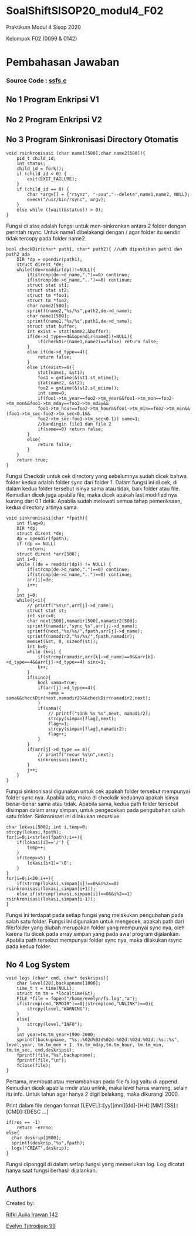# SoalShiftSISOP20_modul4_F02
Praktikum Modul 4 Sisop 2020

Kelompok F02 (0099 &amp; 0142)

# Pembahasan Jawaban

### Source Code : [ssfs.c](https://github.com/rifkiirawan/SoalShiftSISOP20_modul4_F02/blob/master/ssfs.c)

## No 1 Program Enkripsi V1

## No 2 Program Enkripsi V2

## No 3 Program Sinkronisasi Directory Otomatis

```
void rsinkronisasi (char name1[500],char name2[500]){
    pid_t child_id;
    int status;
    child_id = fork();
    if (child_id < 0) {
        exit(EXIT_FAILURE);
    }
    if (child_id == 0) {
        char *argv[] = {"rsynz", "-avu","--delete",name1,name2, NULL};
        execv("/usr/bin/rsync", argv); 
    }
    else while ((wait(&status)) > 0);
}
```
Fungsi di atas adalah fungsi untuk men-sinkronkan antara 2 folder dengan perintah rsync. Untuk name1 dibelakangi dengan / agar folder itu sendiri tidak tercopy pada folder name2.

```
bool checkDir(char* path1, char* path2){ //udh dipastikan path1 dan path2 ada
    DIR *dp = opendir(path1);
    struct dirent *de;
    while((de=readdir(dp))!=NULL){
        if(strcmp(de->d_name,".")==0) continue;
	    if(strcmp(de->d_name,"..")==0) continue;
        struct stat st1;
        struct stat st2;
        struct tm *foo1;
        struct tm *foo2;
        char name2[500];
        sprintf(name2,"%s/%s",path2,de->d_name);
        char name1[500];
        sprintf(name1,"%s/%s",path1,de->d_name);
        struct stat buffer;
        int exist = stat(name2,&buffer);
        if(de->d_type==4&&opendir(name2)!=NULL){
            if(checkDir(name1,name2)==false) return false;
        }
        else if(de->d_type==4){
            return false;
        }
        else if(exist>=0){
            stat(name1, &st1);
            foo1 = gmtime(&(st1.st_mtime));
            stat(name2, &st2);
            foo2 = gmtime(&(st2.st_mtime));
            int same=0;
            if(foo1->tm_year==foo2->tm_year&&foo1->tm_mon==foo2->tm_mon&&foo1->tm_mday==foo2->tm_mday&&
            foo1->tm_hour==foo2->tm_hour&&foo1->tm_min==foo2->tm_min&&(foo1->tm_sec-foo2->tm_sec<0.1&&
            foo2->tm_sec-foo1->tm_sec<0.1)) same=1;
            //bandingin file1 dan file 2
            if(same==0) return false;
        }
        else{
            return false;
        }
    }
    return true;
}
```
Fungsi Checkdir untuk cek directory yang sebelumnya sudah dicek bahwa folder kedua adalah folder sync dari folder 1. Dalam fungsi ini di cek, di dalam kedua folder tersebut isinya sama atau tidak, baik folder atau file. Kemudian dicek juga apabila file, maka dicek apakah last modified nya kurang dari 0.1 detik. Apabila sudah melewati semua tahap pemeriksaan, kedua directory artinya sama.

```
void sinkronisasi(char *fpath){
    int flag=0;
	DIR *dp;
	struct dirent *de;
    dp = opendir(fpath);
	if (dp == NULL)
		return;
    struct dirent *arr[500];
    int i=0;
    while ((de = readdir(dp)) != NULL) {
        if(strcmp(de->d_name,".")==0) continue;
    	if(strcmp(de->d_name,"..")==0) continue;
        arr[i]=de;
        i++;
	}
    int j=0;
    while(j<i){
        // printf("%s\n",arr[j]->d_name);
        struct stat st;
        int sinc=0;
        char next[500],namadir[500],namadir2[500];
        sprintf(namadir,"sync_%s",arr[j]->d_name);
        sprintf(next,"%s/%s/",fpath,arr[j]->d_name);
        sprintf(namadir2,"%s/%s/",fpath,namadir);
        memset(&st, 0, sizeof(st));
        int k=0;
        while (k<i) {
            if(strcmp(namadir,arr[k]->d_name)==0&&arr[k]->d_type==4&&arr[j]->d_type==4) sinc=1;
            k++;
        }
        if(sinc){
            bool sama=true;
            if(arr[j]->d_type==4){
                sama = sama&&checkDir(next,namadir2)&&checkDir(namadir2,next);
            }
            if(sama){
                // printf("sink %s %s",next, namadir2);
                strcpy(simpan[flag],next);
                flag+=1;
                strcpy(simpan[flag],namadir2);
                flag++;
            }
        }
        if(arr[j]->d_type == 4){
            // printf("recur %s\n",next);
            sinkronisasi(next);
        }
        j++;
    }
}
```
Fungsi sinkronisasi digunakan untuk cek apakah folder tersebut mempunyai folder sync nya. Apabila ada, maka di checkdir keduanya apakah isinya benar-benar sama atau tidak. Apabila sama, kedua path folder tersebut disimpan dalam array simpan, untuk pengecekan pada pengubahan salah satu folder. Sinkronisasi ini dilakukan recursive.

```
char lokasi[500]; int i,temp=0;
strcpy(lokasi,fpath);
for(i=0;i<strlen(fpath);i++){
    if(lokasi[i]=='/') {
        temp++;
    }
    if(temp>=5) {
        lokasi[i+1]='\0';
    }
}
for(i=0;i<20;i++){
    if(strcmp(lokasi,simpan[i])==0&&i%2==0) rsinkronisasi(lokasi,simpan[i+1]);
    else if(strcmp(lokasi,simpan[i])==0&&i%2==1) rsinkronisasi(lokasi,simpan[i-1]);
}
```
Fungsi ini terdapat pada setiap fungsi yang melakukan pengubahan pada salah satu folder. Fungsi ini digunakan untuk mengecek, apakah path dari file/folder yang diubah merupakan folder yang mempunyai sync nya, oleh karena itu dicek pada array simpan yang pada awal program dijalankan. Apabila path tersebut mempunyai folder sync nya, maka dilakukan rsync pada kedua folder.

## No 4 Log System

```
void logs (char* cmd, char* deskripsi){
    char level[20],backupname[1000];
    time_t t = time(NULL);
    struct tm tm = *localtime(&t);
    FILE *file = fopen("/home/evelyn/fs.log","a");
    if(strcmp(cmd,"RMDIR")==0||strcmp(cmd,"UNLINK")==0){
        strcpy(level,"WARNING");
    }
    else{
        strcpy(level,"INFO");
    }
    int year=tm.tm_year+1900-2000;
    sprintf(backupname, "%s::%02d%02d%02d-%02d:%02d:%02d::%s::%s", level,year, tm.tm_mon + 1, tm.tm_mday,tm.tm_hour, tm.tm_min, tm.tm_sec, cmd,deskripsi);
    fprintf(file,"%s",backupname);
    fprintf(file,"\n");
    fclose(file);
}
```
Pertama, membuat atau menambahkan pada file fs.log yaitu di append. Kemudian dicek apabila rmdir atau unlink, maka level harus warning, selain itu info. Untuk tahun agar hanya 2 digit belakang, maka dikurangi 2000.


Print dalam file dengan format [LEVEL]::[yy][mm][dd]-[HH]:[MM]:[SS]::[CMD]::[DESC ...]

```
if(res == -1)
	return -errno;
else{
  char deskrip[1000];
  sprintf(deskrip,"%s",fpath);
  logs("CREAT",deskrip);
}
```
Fungsi dipanggil di dalam setiap fungsi yang memerlukan log. Log dicatat hanya saat fungsi berhasil dijalankan.
## Authors

Created by:

[Rifki Aulia Irawan 142](https://github.com/rifkiirawan)

[Evelyn Tjitrodjojo 99](https://github.com/marsellaeve)
